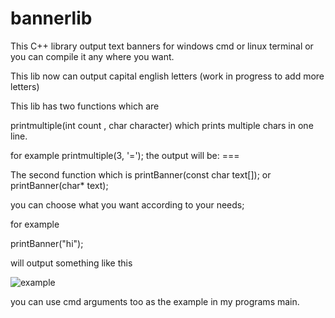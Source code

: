 # bannerlib

This C++ library output text banners for windows cmd or linux terminal or you can compile it any where you want.

This lib now can output capital english letters (work in progress to add more letters)

This lib has two functions which are

printmultiple(int count , char character) which prints multiple chars in one line.

for example printmultiple(3, '=');
the output will be: === 

The second function which is 
  printBanner(const char text[]);
  or
  printBanner(char* text);
  
 you can choose what you want according to your needs;
 
 for example 
 
 printBanner("hi");
 
 will output something like this
 
![example](https://user-images.githubusercontent.com/70612293/183226968-08d99fb8-b2b5-4475-853a-5ea7b5ad6c25.JPG)

you can use cmd arguments too as the example in my programs main.
  
  
